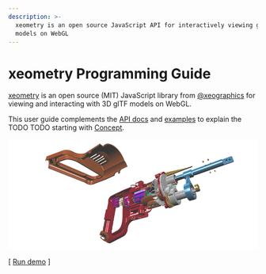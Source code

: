 ```yaml
---
description: >-
  xeometry is an open source JavaScript API for interactively viewing glTF
  models on WebGL
---
```


# xeometry Programming Guide

[xeometry](http://xeometry.org) is an open source \(MIT\) JavaScript library from [@xeographics](https://twitter.com/xeographics) for viewing and interacting with 3D glTF models on WebGL.

This user guide complements the [API docs]() and [examples]() to explain the TODO TODO starting with [Concept]().

[![](/assets/transforms3.png)](http://xeolabs.com/xeometry/examples/#effects_transforming)

\[ [Run demo](http://xeolabs.com/xeometry/examples/#effects_transforming) \]



